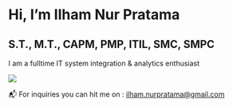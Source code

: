 # Hi, I’m Ilham Nur Pratama
## S.T., M.T., CAPM, PMP, ITIL, SMC, SMPC
I am a fulltime IT system integration & analytics enthusiast

 <a  href="https://www.linkedin.com/in/ilham-nur/">
 <img src="https://img.shields.io/badge/LinkedIn-0077B5?style=for-the-badge&logo=linkedin&logoColor=white"/>
 </a> <br>

 :mailbox_with_mail: For inquiries you can hit me on : ilham.nurpratama@gmail.com
